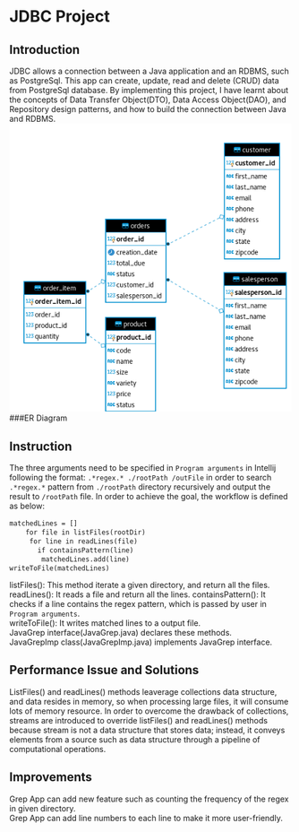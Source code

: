# JDBC Project 

## Introduction
JDBC allows a connection between a Java application and an RDBMS, such as PostgreSql. This app can create, update, read and delete (CRUD) data from PostgreSql database. By implementing this project, I have learnt about the concepts of Data Transfer Object(DTO), Data Access Object(DAO), and Repository design patterns, and how to build the connection between Java and RDBMS.\
![image](./Assets/image.png)
###ER Diagram

## Instruction
The three arguments need to be specified in `Program arguments` in Intellij following the format:
```.*regex.* ./rootPath /outFile``` in order to search `.*regex.*` pattern from `./rootPath` directory recursively and output the result to `/rootPath` file.
In order to achieve the goal, the workflow is defined as below:

```
matchedLines = []
    for file in listFiles(rootDir)
     for line in readLines(file)
       if containsPattern(line)
        matchedLines.add(line)
writeToFile(matchedLines)
```

listFiles(): This method iterate a given directory, and return all the files.\
readLines(): It reads a file and return all the lines.
containsPattern(): It checks if a line contains the regex pattern, which is passed by user in `Program arguments`.\
writeToFile(): It writes matched lines to a output file.\
JavaGrep interface(JavaGrep.java) declares these methods.\
JavaGrepImp class(JavaGrepImp.java) implements JavaGrep interface.

## Performance Issue and Solutions
ListFiles() and readLines() methods leaverage collections data structure, and data resides in memory, so when processing large files, it will consume lots of memory resource. In order to overcome the drawback of collections, streams are introduced to override listFiles() and readLines() methods because stream is not a data structure that stores data; instead, it conveys elements from a source such as data structure through a pipeline of computational operations.

## Improvements
Grep App can add new feature such as counting the frequency of the regex in given directory.\
Grep App can add line numbers to each line to make it more user-friendly.
